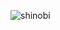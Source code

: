 ![shinobi]([https://user-images.githubusercontent.com/92864027/175866612-2dbf2f72-defc-4a84-b578-7227d77aa153.png])
